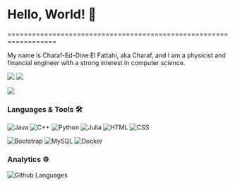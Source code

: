 <!--
**devCharaf/devCharaf** is a ✨ _special_ ✨ repository because its `README.md` (this file) appears on your GitHub profile.

Here are some ideas to get you started:

- 🔭 I’m currently working on ...
- 🌱 I’m currently learning ...
- 👯 I’m looking to collaborate on ...
- 🤔 I’m looking for help with ...
- 💬 Ask me about ...
- 📫 How to reach me: ...
- 😄 Pronouns: ...
- ⚡ Fun fact: ...
-->

<h1>Hello, World! 👋 </h1>
==================================================================


My name is Charaf-Ed-Dine El Fattahi, aka Charaf, and I am a physicist and financial engineer with a strong interest in computer science.

<p align="left">
<a href="https://www.linkedin.com/in/elfattahi/"><img src="https://img.shields.io/badge/-Charaf--ed--dine%20El%20Fattahi-blue?style=flat&logo=Linkedin&logoColor=white"/></a>
<a href="https://twitter.com/RockTheTardis"><img src="https://img.shields.io/badge/-@RockTheTardis-%231DA1F2?style=flat&logo=twitter&logoColor=white"/></a>

![](http://estruyf-github.azurewebsites.net/api/VisitorHit?user=devCharaf&repo=devCharaf&countColorcountColor&style=flat)

### Languages & Tools 🛠  
![Java](https://img.shields.io/badge/-Java-05122A?style=flat&color=green)&nbsp;![C++](https://img.shields.io/badge/-C++-05122A?style=flat&color=green)&nbsp;![Python](https://img.shields.io/badge/-Python-05122A?style=flat&color=green)&nbsp;![Julia](https://img.shields.io/badge/-Julia-05122A?style=flat&color=green)&nbsp;![HTML](https://img.shields.io/badge/-HTML-05122A?style=flat&color=green)&nbsp;![CSS](https://img.shields.io/badge/-CSS-05122A?style=flat&color=green)&nbsp;

![Bootstrap](https://img.shields.io/badge/-Bootstrap-05122A?style=flat&color=blueviolet)&nbsp;![MySQL](https://img.shields.io/badge/-MySQL-05122A?style=flat&color=yellow)&nbsp;![Docker](https://img.shields.io/badge/-Docker-05122A?style=flat&color=blue)&nbsp;  


### Analytics ⚙️

![Github Languages](https://github-readme-stats.vercel.app/api/top-langs/?username=devCharaf&theme=radical&langs_count=10&count_private=true)
